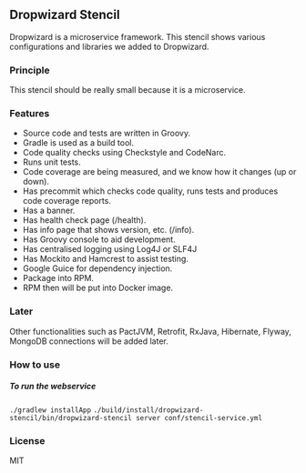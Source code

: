 ## Dropwizard Stencil

Dropwizard is a microservice framework. This stencil shows various configurations and libraries we added to Dropwizard.

### Principle

This stencil should be really small because it is a microservice.

### Features

* Source code and tests are written in Groovy.
* Gradle is used as a build tool.
* Code quality checks using Checkstyle and CodeNarc.
* Runs unit tests.
* Code coverage are being measured, and we know how it changes (up or down).
* Has precommit which checks code quality, runs tests and produces code coverage reports.
* Has a banner.
* Has health check page (/health).
* Has info page that shows version, etc. (/info).
* Has Groovy console to aid development.
* Has centralised logging using Log4J or SLF4J
* Has Mockito and Hamcrest to assist testing.
* Google Guice for dependency injection.
* Package into RPM.
* RPM then will be put into Docker image.

### Later

Other functionalities such as PactJVM, Retrofit, RxJava, Hibernate, Flyway, MongoDB connections will be added later.

### How to use

##### To run the webservice

`./gradlew installApp`
`./build/install/dropwizard-stencil/bin/dropwizard-stencil server conf/stencil-service.yml`

### License

MIT
